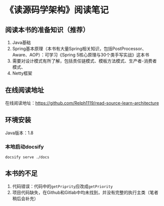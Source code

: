 # 《读源码学架构》阅读笔记

## 阅读本书的准备知识（推荐）
1. Java基础
2. Spring基本原理（本书有大量Spring相关知识，包括PostProcessor、Aware、AOP）：可学习《Spring 5核心原理与30个类手写实战》这本书
3. 需要对设计模式有所了解，包括责任链模式、模板方法模式、生产者-消费者模式、
4. Netty框架

## 在线阅读地址
在线阅读地址：https://github.com/Relph1119/read-source-learn-architecture

## 环境安装
Java版本：1.8

### 本地启动docsify
```shell
docsify serve ./docs
```

## 本书的不足

1. 代码错误：代码中的`getPriprity`应改成`getPriority`
2. 项目代码缺失，在Github和Gitlab中均未找到，并没有完整的执行主类（笔者稍后会补充）